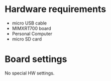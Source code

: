 Hardware requirements
=====================
- micro USB cable
- MIMXRT700 board
- Personal Computer
- micro SD card

Board settings
==============
No special HW settings.
